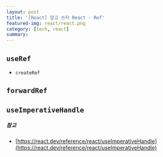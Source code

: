 ```yaml
---
layout: post
title: '[React] 알고 쓰자 React - Ref'
featured-img: react/react.png
category: [tech, react]
summary:
---
```


## `useRef`
- `createRef`

## `forwardRef`

## `useImperativeHandle`

##### 참고
- [https://react.dev/reference/react/useImperativeHandle](https://react.dev/reference/react/useImperativeHandle)
